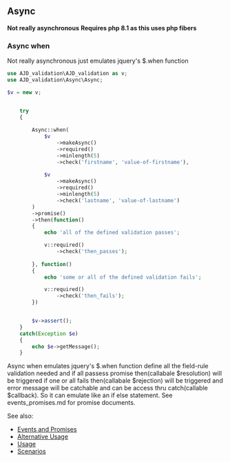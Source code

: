 ## Async 

**Not really asynchronous**
**Requires php 8.1 as this uses php fibers**


### Async when

Not really asynchronous just emulates jquery's $.when function

```php
use AJD_validation\AJD_validation as v;
use AJD_validation\Async\Async;

$v = new v;


	try 
	{
		
		Async::when(
			$v
				->makeAsync()
				->required()
				->minlength(5)
				->check('firstname', 'value-of-firstname'),
				
			$v
				->makeAsync()
				->required()
				->minlength(5)
				->check('lastname', 'value-of-lastname')
		)
		->promise()
		->then(function()
		{
			echo 'all of the defined validation passes';

			v::required()
				->check('then_passes');
			
		}, function()
		{
			echo 'some or all of the defined validation fails';

			v::required()
				->check('then_fails');
		})


		$v->assert();
	}
	catch(Exception $e)
	{
		echo $e->getMessage();
	}

```
Async when emulates jquery's $.when function define all the field-rule validation needed and if all passess promise then(callabale $resolution) will be triggered if one or all fails then(callabale $rejection) will be triggered and error message will be catchable and can be access thru catch(callable $callback). So it can emulate like an if else statement. See events_promises.md for promise documents.

See also:
- [Events and Promises](events_promises.md)
- [Alternative Usage](../alternative_usage.md)
- [Usage](../usage.md)
- [Scenarios](scenarios.md)